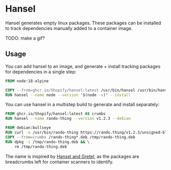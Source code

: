 # Hansel

Hansel generates empty linux packages. These packages can be installed to track dependencies manually added to a container image.

TODO: make a gif?

## Usage

You can add hansel to an image, and generate + install tracking packages for dependencies in a single step:
```dockerfile
FROM node:18-alpine

COPY --from=ghcr.io/Shopify/hansel:latest /usr/bin/hansel /usr/bin/hansel
RUN hansel --name node --version "$(node -v)" --install
```

You can use hansel in a multistep build to generate and install separately:
```dockerfile
FROM ghcr.io/Shopify/hansel:latest AS crumbs
RUN hansel --name rando-thing --version v1.2.3 --debian

FROM debian:bullseye
RUN curl -o /usr/bin/rando-thing https://rando.thing/v1.2.3/unsigned-blob-yolo
COPY --from=crumbs /rando-thing*.deb /tmp/rando-thing.deb
RUN dpkg -i /tmp/rando-thing.deb && \
    rm /tmp/rando-thing.deb
```

The name is inspired by [Hansel and Gretel](https://en.wikipedia.org/wiki/Hansel_and_Gretel), as the packages are breadcrumbs left for container scanners to identify.
